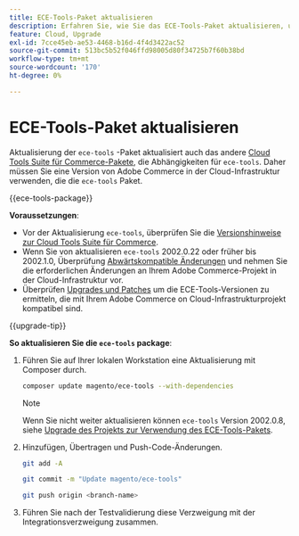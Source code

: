 ```yaml
---
title: ECE-Tools-Paket aktualisieren
description: Erfahren Sie, wie Sie das ECE-Tools-Paket aktualisieren, um die neuesten Fehlerbehebungen und Funktionen zu nutzen, die auf Adobe Commerce in der Cloud-Infrastruktur angewendet werden.
feature: Cloud, Upgrade
exl-id: 7cce45eb-ae53-4468-b16d-4f4d3422ac52
source-git-commit: 513bc5b52f046ffd98005d80f34725b7f60b38bd
workflow-type: tm+mt
source-wordcount: '170'
ht-degree: 0%

---
```


# ECE-Tools-Paket aktualisieren

Aktualisierung der `ece-tools` -Paket aktualisiert auch das andere [Cloud Tools Suite für Commerce-Pakete](../release-notes/cloud-tools-suite.md), die Abhängigkeiten für `ece-tools`. Daher müssen Sie eine Version von Adobe Commerce in der Cloud-Infrastruktur verwenden, die die `ece-tools` Paket.

{{ece-tools-package}}

**Voraussetzungen**:

- Vor der Aktualisierung `ece-tools`, überprüfen Sie die [Versionshinweise zur Cloud Tools Suite für Commerce](../release-notes/cloud-tools-suite.md).
- Wenn Sie von aktualisieren `ece-tools` 2002.0.22 oder früher bis 2002.1.0, Überprüfung [Abwärtskompatible Änderungen](../release-notes/backward-incompatible-changes.md) und nehmen Sie die erforderlichen Änderungen an Ihrem Adobe Commerce-Projekt in der Cloud-Infrastruktur vor.
- Überprüfen [Upgrades und Patches](../development/commerce-version.md#upgrade-from-older-versions) um die ECE-Tools-Versionen zu ermitteln, die mit Ihrem Adobe Commerce on Cloud-Infrastrukturprojekt kompatibel sind.

{{upgrade-tip}}

**So aktualisieren Sie die `ece-tools` package**:

1. Führen Sie auf Ihrer lokalen Workstation eine Aktualisierung mit Composer durch.

   ```bash
   composer update magento/ece-tools --with-dependencies
   ```

   >[!NOTE]
   >
   >Wenn Sie nicht weiter aktualisieren können `ece-tools` Version 2002.0.8, siehe [Upgrade des Projekts zur Verwendung des ECE-Tools-Pakets](install-package.md).

1. Hinzufügen, Übertragen und Push-Code-Änderungen.

   ```bash
   git add -A
   ```

   ```bash
   git commit -m "Update magento/ece-tools"
   ```

   ```bash
   git push origin <branch-name>
   ```

1. Führen Sie nach der Testvalidierung diese Verzweigung mit der Integrationsverzweigung zusammen.
